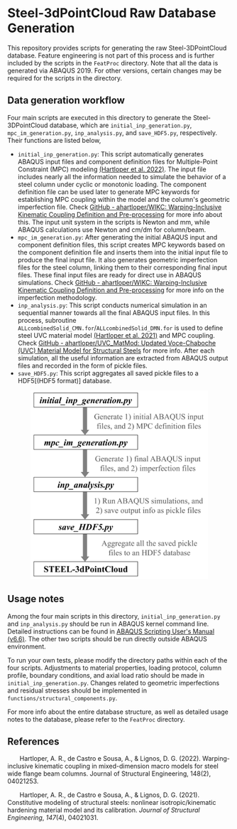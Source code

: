 # Steel-3dPointCloud Raw Database Generation
This repository provides scripts for generating the raw Steel-3DPointCloud database. Feature engineering is not part of this process and is further included by the scripts in the `FeatProc` directory. Note that all the data is generated via ABAQUS 2019. For other versions, certain changes may be required for the scripts in the directory.

## Data generation workflow

Four main scripts are executed in this directory to generate the Steel-3DPointCloud database, which are `initial_inp_generation.py`, `mpc_im_generation.py`, `inp_analysis.py`, and `save_HDF5.py`, respectively. Their functions are listed below,

- `initial_inp_generation.py`: This script automatically generates ABAQUS input files and component definition files for Multiple-Point Constraint (MPC) modeling [(Hartloper et al. 2022)]. The input file includes nearly all the information needed to simulate the behavior of a steel column under cyclic or monotonic loading. The component definition file can be used later to generate MPC keywords for establishing MPC coupling within the model and the column's geometric imperfection file. Check [GitHub - ahartloper/WIKC: Warping-Inclusive Kinematic Coupling Definition and Pre-processing](https://github.com/ahartloper/WIKC) for more info about this. The input unit system in the scripts is Newton and mm, while ABAQUS calculations use Newton and cm/dm for column/beam. 
- `mpc_im_generation.py`: After generating the initial ABAQUS input and component definition files, this script creates MPC keywords based on the component definition file and inserts them into the initial input file to produce the final input file. It also generates geometric imperfection files for the steel column, linking them to their corresponding final input files. These final input files are ready for direct use in ABAQUS simulations. Check [GitHub - ahartloper/WIKC: Warping-Inclusive Kinematic Coupling Definition and Pre-processing](https://github.com/ahartloper/WIKC) for more info on the imperfection methodology.
- `inp_analysis.py`: This script conducts numerical simulation in an sequential manner towards all the final ABAQUS input files. In this process, subroutine `ALLcombinedSolid_CMN.for`/`ALLcombinedSolid_DMN.for` is used to define steel UVC material model [(Hartloper et al. 2021)] and MPC coupling. Check [GitHub - ahartloper/UVC_MatMod: Updated Voce-Chaboche (UVC) Material Model for Structural Steels](https://github.com/ahartloper/UVC_MatMod) for more info. After each simulation, all the useful information are extracted from ABAQUS output files and recorded in the form of pickle files.
- `save_HDF5.py`: This script aggregates all saved pickle files to a HDF5[(HDF5 format)] database.

<p align="center">
  <img src="FIG1/flow.jpg" alt="img0" width="400">
</p>

## Usage notes

Among the four main scripts in this directory, `initial_inp_generation.py` and `inp_analysis.py` should be run in ABAQUS kernel command line. Detailed instructions can be found in [ABAQUS Scripting User's Manual (v6.6)](https://classes.engineering.wustl.edu/2009/spring/mase5513/abaqus/docs/v6.6/books/cmd/default.htm?startat=pt02ch04s05.html). The other two scripts should be run directly outside ABAQUS environment.

To run your own tests, please modify the directory paths within each of the four scripts. Adjustments to material properties, loading protocol, column profile, boundary conditions, and axial load ratio should be made in `initial_inp_generation.py`. Changes related to geometric imperfections and residual stresses should be implemented in `functions/structural_components.py`.

For more info about the entire database structure, as well as detailed usage notes to the database, please refer to the `FeatProc` directory.


## References
&nbsp;&nbsp;&nbsp;&nbsp;&nbsp;&nbsp; Hartloper, A. R., de Castro e Sousa, A., & Lignos, D. G. (2022). Warping-inclusive kinematic coupling in mixed-dimension macro models for steel wide flange beam columns. Journal of Structural Engineering, 148(2), 04021253.

&nbsp;&nbsp;&nbsp;&nbsp;&nbsp;&nbsp; Hartloper, A. R., de Castro e Sousa, A., & Lignos, D. G. (2021). Constitutive modeling of structural steels: nonlinear isotropic/kinematic hardening material model and its calibration. *Journal of Structural Engineering*, *147*(4), 04021031.

[(Hartloper et al. 2022)]: https://ascelibrary.org/doi/full/10.1061/%28ASCE%29ST.1943-541X.0003211
[(Hartloper et al. 2021)]: https://ascelibrary.org/doi/full/10.1061/(ASCE)ST.1943-541X.0002964

[HDF5 format]: https://www.h5py.org/
